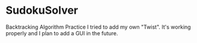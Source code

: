 # SudokuSolver
Backtracking Algorithm Practice
I tried to add my own "Twist". It's working properly and I plan to add a GUI in the future.
